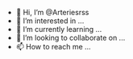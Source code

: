 - 👋 Hi, I’m @Arteriesrss
- 👀 I’m interested in ...
- 🌱 I’m currently learning ...
- 💞️ I’m looking to collaborate on ...
- 📫 How to reach me ...

<!---
Arteriesrss/Arteriesrss is a ✨ special ✨ repository because its `README.md` (this file) appears on your GitHub profile.
You can click the Preview link to take a look at your changes.
--->
